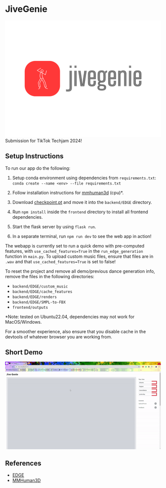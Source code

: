 # JiveGenie
![](https://github.com/hxn150/JiveGenie/blob/main/banner.png)
Submission for TikTok Techjam 2024!

## Setup Instructions

To run our app do the following:

1. Setup conda environment using dependencies from `requirements.txt`:
   `conda create --name <env> --file requirements.txt`

2. Follow installation instructions for [mmhuman3d](https://mmhuman3d.readthedocs.io/en/latest/install.html#) (cpu)*.

3. Download [checkpoint.pt](https://drive.google.com/file/d/1BAR712cVEqB8GR37fcEihRV_xOC-fZrZ/view?usp=share_link) and move it into the `backend/EDGE` directory.

4. Run `npm install` inside the `frontend` directory to install all frontend dependencies.

5. Start the flask server by using `flask run`.

6. In a separate terminal, run `npm run dev` to see the web app in action!

The webapp is currently set to run a quick demo with pre-computed features, with `use_cached_features=True` in the `run_edge_generation` function in `main.py`. To upload custom music files, ensure that files are in `.wav` and that `use_cached_features=True` is set to false! 

To reset the project and remove all demo/previous dance generation info, remove the files in the following directories:

- `backend/EDGE/custom_music`
- `backend/EDGE/cache_features`
- `backend/EDGE/renders`
- `backend/EDGE/SMPL-to-FBX`
- `frontend/outputs`

\*Note: tested on Ubuntu22.04, dependencies may not work for MacOS/Windows. 

For a smoother experience, also ensure that you disable cache in the devtools of whatever browser you are working from.

## Short Demo

![](https://github.com/hxn150/JiveGenie/blob/main/app_demo.gif)


## References
- [EDGE](https://github.com/Stanford-TML/EDGE/tree/main?tab=readme-ov-file)
- [MMHuman3D](https://github.com/open-mmlab/mmhuman3d)

